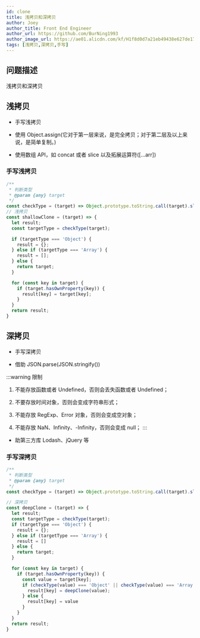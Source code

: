 ```yaml
---
id: clone
title: 浅拷贝和深拷贝
author: Joey
author_title: Front End Engineer
author_url: https://github.com/BurNing1993
author_image_url: https://ae01.alicdn.com/kf/H1f8d0d7a21eb49438e627de1708be6efE.jpg
tags: [浅拷贝,深拷贝,手写]
---
```


## 问题描述

浅拷贝和深拷贝

<!--truncate-->

## 浅拷贝

- 手写浅拷贝

- 使用 Object.assign(它对于第一层来说，是完全拷贝；对于第二层及以上来说，是简单复制。)

- 使用数组 API，如 concat 或者 slice 以及拓展运算符([...arr])

### 手写浅拷贝

```js
/**
 * 判断类型
 * @param {any} target
 */
const checkType = (target) => Object.prototype.toString.call(target).slice(8, -1)
// 浅拷贝
const shallowClone = (target) => {
  let result;
  const targetType = checkType(target);

  if (targetType === 'Object') {
    result = {};
  } else if (targetType === 'Array') {
    result = [];
  } else {
    return target;
  }

  for (const key in target) {
    if (target.hasOwnProperty(key)) {
      result[key] = target[key];
    }
  }
  return result;
}
```

## 深拷贝

- 手写深拷贝

- 借助 JSON.parse(JSON.stringify())

:::warning 限制

1. 不能存放函数或者 Undefined，否则会丢失函数或者 Undefined；

2. 不要存放时间对象，否则会变成字符串形式；

3. 不能存放 RegExp、Error 对象，否则会变成空对象；

4. 不能存放 NaN、Infinity、-Infinity，否则会变成 null；
:::

- 助第三方库 Lodash、jQuery 等

### 手写深拷贝

```js
/**
 * 判断类型
 * @param {any} target
 */
const checkType = (target) => Object.prototype.toString.call(target).slice(8, -1)

// 深拷贝
const deepClone = (target) => {
  let result;
  const targetType = checkType(target);
  if (targetType === 'Object') {
    result = {};
  } else if (targetType === 'Array') {
    result = []
  } else {
    return target;
  }

  for (const key in target) {
    if (target.hasOwnProperty(key)) {
      const value = target[key];
      if (checkType(value) === 'Object' || checkType(value) === 'Array') {
        result[key] = deepClone(value);
      } else {
        result[key] = value
      }
    }
  }
  return result;
}
```
